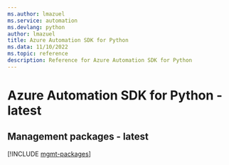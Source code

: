 ```yaml
---
ms.author: lmazuel
ms.service: automation
ms.devlang: python
author: lmazuel
title: Azure Automation SDK for Python
ms.data: 11/10/2022
ms.topic: reference
description: Reference for Azure Automation SDK for Python
---
```

# Azure Automation SDK for Python - latest

## Management packages - latest
[!INCLUDE [mgmt-packages](automation-mgmt-index.md)]